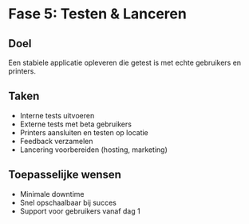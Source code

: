 # Fase 5: Testen & Lanceren

## Doel
Een stabiele applicatie opleveren die getest is met echte gebruikers en printers.

## Taken
- Interne tests uitvoeren
- Externe tests met beta gebruikers
- Printers aansluiten en testen op locatie
- Feedback verzamelen
- Lancering voorbereiden (hosting, marketing)

## Toepasselijke wensen
- Minimale downtime
- Snel opschaalbaar bij succes
- Support voor gebruikers vanaf dag 1